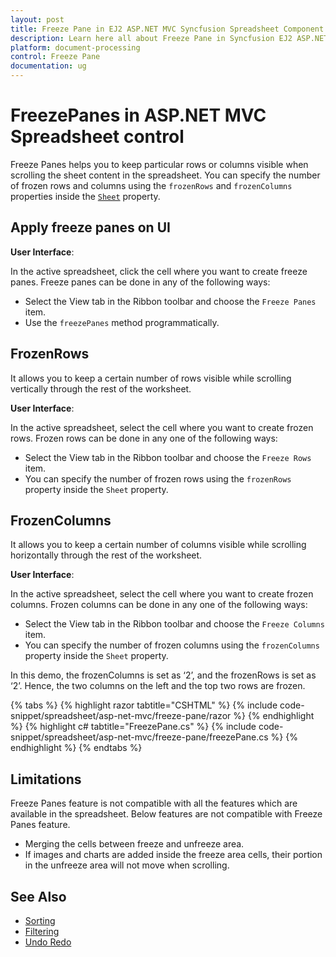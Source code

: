 ```yaml
---
layout: post
title: Freeze Pane in EJ2 ASP.NET MVC Syncfusion Spreadsheet Component
description: Learn here all about Freeze Pane in Syncfusion EJ2 ASP.NET MVC Spreadsheet component of Syncfusion Essential JS 2 and more.
platform: document-processing
control: Freeze Pane
documentation: ug
---
```



# FreezePanes in ASP.NET MVC Spreadsheet control

Freeze Panes helps you to keep particular rows or columns visible when scrolling the sheet content in the spreadsheet. You can specify the number of frozen rows and columns using the `frozenRows` and `frozenColumns` properties inside the [`Sheet`](https://help.syncfusion.com/cr/aspnetcore-js2/Syncfusion.EJ2.Spreadsheet.Spreadsheet.html#Syncfusion_EJ2_Spreadsheet_Spreadsheet_Sheets) property.

## Apply freeze panes on UI

**User Interface**:

In the active spreadsheet, click the cell where you want to create freeze panes. Freeze panes can be done in any of the following ways:

* Select the View tab in the Ribbon toolbar and choose the `Freeze Panes` item.
* Use the `freezePanes` method programmatically.

## FrozenRows

It allows you to keep a certain number of rows visible while scrolling vertically through the rest of the worksheet.

**User Interface**:

In the active spreadsheet, select the cell where you want to create frozen rows. Frozen rows can be done in any one of the following ways:

* Select the View tab in the Ribbon toolbar and choose the `Freeze Rows` item.
* You can specify the number of frozen rows using the `frozenRows` property inside the `Sheet` property.

## FrozenColumns

It allows you to keep a certain number of columns visible while scrolling horizontally through the rest of the worksheet.

**User Interface**:

In the active spreadsheet, select the cell where you want to create frozen columns. Frozen columns can be done in any one of the following ways:

* Select the View tab in the Ribbon toolbar and choose the `Freeze Columns` item.
* You can specify the number of frozen columns using the `frozenColumns` property inside the `Sheet` property.

In this demo, the frozenColumns is set as ‘2’, and the frozenRows is set as ‘2’. Hence, the two columns on the left and the top two rows are frozen.

{% tabs %}
{% highlight razor tabtitle="CSHTML" %}
{% include code-snippet/spreadsheet/asp-net-mvc/freeze-pane/razor %}
{% endhighlight %}
{% highlight c# tabtitle="FreezePane.cs" %}
{% include code-snippet/spreadsheet/asp-net-mvc/freeze-pane/freezePane.cs %}
{% endhighlight %}
{% endtabs %}



## Limitations

Freeze Panes feature is not compatible with all the features which are available in the spreadsheet. Below features are not compatible with Freeze Panes feature.

* Merging the cells between freeze and unfreeze area.
* If images and charts are added inside the freeze area cells, their portion in the unfreeze area will not move when scrolling.

## See Also

* [Sorting](./sort)
* [Filtering](./filter)
* [Undo Redo](./undo-redo)
